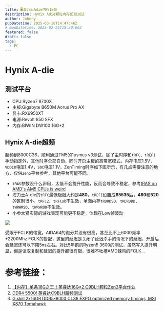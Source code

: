```yaml
---
title: 🖥️海力士Adie内存超频
description: Hynix Adie颗粒内存超频测试
author: Johnny
pubDatetime: 2025-03-16T14:47:46Z
# modDatetime: 2025-02-25T15:50:00Z
featured: false
draft: false
tags:
  - PC
---
```


# Hynix A-die

## 测试平台
- CPU:Ryzen7 9700X
- 主板:Gigabyte B650M Aorus Pro AX
- 显卡:RX6950XT
- 电源:Revolt 850 SFX
- 内存:BIWIN DW100 16G*2

## Hynix A-die超频

超频到8000C36，顺利通过TM5的1usmus v3测试，除了主时序和`tRFC`、`tREFI`手动指定外，其他时序全部自动，同时开启主板的高带宽模式，内存电压1.5V，`VDDIO`电压1.4V，`SOC`电压1.1V，ZenTiming时序如下图所示，有几点需要注意的地方，仅供`Zen5`平台参考，其他平台可能不同。

- `tRAS`参数没什么卵用，太低不会提升性能，反而会导致不稳定，参考[tRAS on AMD's AM5 CPUs is weird](https://www.youtube.com/watch?v=BS_NeTwjOvY)
- 海力士A-die的`tRFC`最低极限大约是**480**，`tREFI`设置成**65535**后，**480**和**520**的区别很小，`tRFC2`、`tRFCsb`不生效，单面内存`tRDRDSD`、`tRDRDDD`、`tWRWRSD`、`tWRWRDD`不生效。
- 小参太紧实际的游戏表现可能更不稳定，体现在Low帧波动

![](https://assets.beyh.net/20250317-1.avif)

受限于FCLK的带宽，AIDA64的跑分并没有很高，甚至比不上6000频率+2200Mhz FCLK的搭配，这里的延迟是关闭了延迟杀手的情况下的延迟，开启后会延迟还可以下降5ns左右。对比5年前的Ryzen5 3600的测试，虽然写入提升明显，但是读取复制和延迟的提升都很有限，很难不吐槽AMD辣鸡的FCLK...

# 参考链接：

1. [【内存】单条16G之王！英睿达16G*2 C9BLH颗粒Zen3平台作业](https://www.bilibili.com/read/cv9709830)
2. [DDR4 5500! 英睿达C9BLH超频测试](https://post.smzdm.com/p/adwegr8k/)
3. [G.skill 2x16GB DDR5-8000 CL38 EXPO optimized memory timings, MSI X870 Tomahawk](https://www.youtube.com/watch?v=zklO7OVVjHQ&t=1562s)